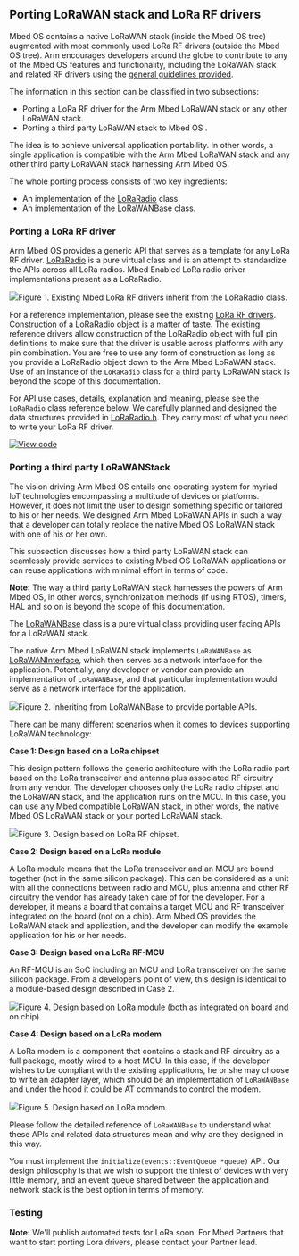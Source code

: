 <h2 id="lora-port">Porting LoRaWAN stack and LoRa RF drivers</h2>

Mbed OS contains a native LoRaWAN stack (inside the Mbed OS tree) augmented with most commonly used LoRa RF drivers (outside the Mbed OS tree). Arm encourages developers around the globe to contribute to any of the Mbed OS features and functionality, including the LoRaWAN stack and related RF drivers using the [general guidelines provided](../contributing/index.html).

The information in this section can be classified in two subsections:

- Porting a LoRa RF driver for the Arm Mbed LoRaWAN stack or any other LoRaWAN stack.
- Porting a third party LoRaWAN stack to Mbed OS .

The idea is to achieve universal application portability. In other words, a single application is compatible with the Arm Mbed LoRaWAN stack and any other third party LoRaWAN stack harnessing Arm Mbed OS.

The whole porting process consists of two key ingredients:

- An implementation of the [LoRaRadio](https://os.mbed.com/docs/v5.11/mbed-os-api-doxy/class_lo_ra_radio.html) class.
- An implementation of the [LoRaWANBase](https://os.mbed.com/docs/v5.11/mbed-os-api-doxy/class_lo_ra_w_a_n_base.html) class.

### Porting a LoRa RF driver

Arm Mbed OS provides a generic API that serves as a template for any LoRa RF driver. [LoRaRadio](https://os.mbed.com/docs/v5.11/mbed-os-api-doxy/class_lo_ra_radio.html) is a pure virtual class and is an attempt to standardize the APIs across all LoRa radios. Mbed Enabled LoRa radio driver implementations present as a LoRaRadio.

<span class="images">![](https://s3-us-west-2.amazonaws.com/mbed-os-docs-images/lora_radio_inherit.png)<span>Figure 1. Existing Mbed LoRa RF drivers inherit from the LoRaRadio class.</span></span>

For a reference implementation, please see the existing [LoRa RF drivers](https://github.com/ARMmbed/mbed-semtech-lora-rf-drivers). Construction of a LoRaRadio object is a matter of taste. The existing reference drivers allow construction of the LoRaRadio object with full pin definitions to make sure that the driver is usable across platforms with any pin combination. You are free to use any form of construction as long as you provide a LoRaRadio object down to the Arm Mbed LoRaWAN stack. Use of an instance of the `LoRaRadio` class for a third party LoRaWAN stack is beyond the scope of this documentation.

For API use cases, details, explanation and meaning, please see the `LoRaRadio` class reference below. We carefully planned and designed the data structures provided in [LoRaRadio.h](https://os.mbed.com/docs/v5.11/mbed-os-api-doxy/_lo_ra_radio_8h_source.html). They carry most of what you need to write your LoRa RF driver.

[![View code](https://www.mbed.com/embed/?type=library)](https://os.mbed.com/docs/v5.11/mbed-os-api-doxy/class_lo_ra_radio.html)

### Porting a third party LoRaWANStack

The vision driving Arm Mbed OS entails one operating system for myriad IoT technologies encompassing a multitude of devices or platforms. However, it does not limit the user to design something specific or tailored to his or her needs. We designed Arm Mbed LoRaWAN APIs in such a way that a developer can totally replace the native Mbed OS LoRaWAN stack with one of his or her own.

This subsection discusses how a third party LoRaWAN stack can seamlessly provide services to existing Mbed OS LoRaWAN applications or can reuse applications with minimal effort in terms of code.

<span class="notes">**Note:** The way a third party LoRaWAN stack harnesses the powers of Arm Mbed OS, in other words, synchronization methods (if using RTOS), timers, HAL and so on is beyond the scope of this documentation.</span>

The [LoRaWANBase](https://os.mbed.com/docs/v5.11/mbed-os-api-doxy/class_lo_ra_w_a_n_base.html) class is a pure virtual class providing user facing APIs for a LoRaWAN stack.

The native Arm Mbed LoRaWAN stack implements `LoRaWANBase` as [LoRaWANInterface](https://os.mbed.com/docs/v5.11/mbed-os-api-doxy/class_lo_ra_w_a_n_interface.html), which then serves as a network interface for the application. Potentially, any developer or vendor can provide an implementation of `LoRaWANBase`, and that particular implementation would serve as a network interface for the application.

<span class="images">![](https://s3-us-west-2.amazonaws.com/mbed-os-docs-images/lora_base.png)<span>Figure 2. Inheriting from LoRaWANBase to provide portable APIs.</span></span>

There can be many different scenarios when it comes to devices supporting LoRaWAN technology:

**Case 1: Design based on a LoRa chipset**

This design pattern follows the generic architecture with the LoRa radio part based on the LoRa transceiver and antenna plus associated RF circuitry from any vendor. The developer chooses only the LoRa radio chipset and the LoRaWAN stack, and the application runs on the MCU. In this case, you can use any Mbed compatible LoRaWAN stack, in other words, the native Mbed OS LoRaWAN stack or your ported LoRaWAN stack.

<span class="images">![](https://s3-us-west-2.amazonaws.com/mbed-os-docs-images/lora_radio_chipset.png)<span>Figure 3. Design based on LoRa RF chipset.</span></span>

**Case 2: Design based on a LoRa module**

A LoRa module means that the LoRa transceiver and an MCU are bound together (not in the same silicon package). This can be considered as a unit with all the connections between radio and MCU, plus antenna and other RF circuitry the vendor has already taken care of for the developer. For a developer, it means a board that contains a target MCU and RF transceiver integrated on the board (not on a chip). Arm Mbed OS provides the LoRaWAN stack and application, and the developer can modify the example application for his or her needs.

**Case 3: Design based on a LoRa RF-MCU**

An RF-MCU is an SoC including an MCU and LoRa transceiver on the same silicon package. From a developer’s point of view, this design is identical to a module-based design described in Case 2.

<span class="images">![](https://s3-us-west-2.amazonaws.com/mbed-os-docs-images/lora_module.png)<span>Figure 4. Design based on LoRa module (both as integrated on board and on chip).</span></span>

**Case 4: Design based on a LoRa modem**

A LoRa modem is a component that contains a stack and RF circuitry as a full package, mostly wired to a host MCU. In this case, if the developer wishes to be compliant with the existing applications, he or she may choose to write an adapter layer, which should be an implementation of `LoRaWANBase` and under the hood it could be AT commands to control the modem.

<span class="images">![](https://s3-us-west-2.amazonaws.com/mbed-os-docs-images/lora_modem.png)<span>Figure 5. Design based on LoRa modem.</span></span>

Please follow the detailed reference of `LoRaWANBase` to understand what these APIs and related data structures mean and why are they designed in this way.

You must implement the `initialize(events::EventQueue *queue)` API. Our design philosophy is that we wish to support the tiniest of devices with very little memory, and an event queue shared between the application and network stack is the best option in terms of memory.

### Testing

<span class="notes">**Note:** We'll publish automated tests for LoRa soon. For Mbed Partners that want to start porting Lora drivers, please contact your Partner lead.</span>
